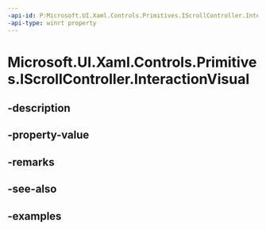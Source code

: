 ```yaml
---
-api-id: P:Microsoft.UI.Xaml.Controls.Primitives.IScrollController.InteractionVisual
-api-type: winrt property
---
```


# Microsoft.UI.Xaml.Controls.Primitives.IScrollController.InteractionVisual

<!--
public Microsoft.UI.Composition.Visual InteractionVisual { get; }
-->


## -description

## -property-value

## -remarks

## -see-also

## -examples


